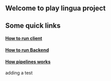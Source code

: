 ## Welcome to play lingua project

## Some quick links

#### [How to run client](./client)

#### [How to run Backend](./server)

#### [How pipelines works](./.github/workflows)

adding a test
  
